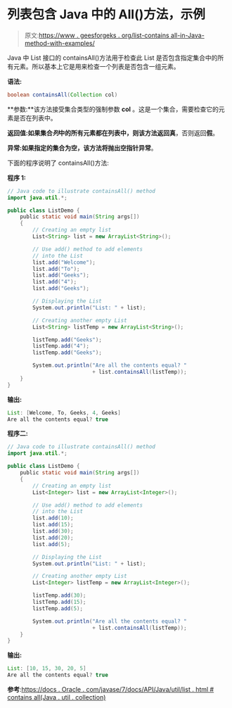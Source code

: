 # 列表包含 Java 中的 All()方法，示例

> 原文:[https://www . geesforgeks . org/list-contains all-in-Java-method-with-examples/](https://www.geeksforgeeks.org/list-containsall-method-in-java-with-examples/)

Java 中 List 接口的 containsAll()方法用于检查此 List 是否包含指定集合中的所有元素。所以基本上它是用来检查一个列表是否包含一组元素。

**语法:**

```java
boolean containsAll(Collection col)
```

**参数:**该方法接受集合类型的强制参数 **col** 。这是一个集合，需要检查它的元素是否在列表中。

**返回值:**如果集合*列*中的所有元素都在列表中，则该方法返回**真**，否则返回**假**。

**异常:**如果指定的集合为空，该方法将抛出**空指针异常**。

下面的程序说明了 containsAll()方法:

**程序 1:**

```java
// Java code to illustrate containsAll() method
import java.util.*;

public class ListDemo {
    public static void main(String args[])
    {
        // Creating an empty list
        List<String> list = new ArrayList<String>();

        // Use add() method to add elements
        // into the List
        list.add("Welcome");
        list.add("To");
        list.add("Geeks");
        list.add("4");
        list.add("Geeks");

        // Displaying the List
        System.out.println("List: " + list);

        // Creating another empty List
        List<String> listTemp = new ArrayList<String>();

        listTemp.add("Geeks");
        listTemp.add("4");
        listTemp.add("Geeks");

        System.out.println("Are all the contents equal? "
                           + list.containsAll(listTemp));
    }
}
```

**输出:**

```java
List: [Welcome, To, Geeks, 4, Geeks]
Are all the contents equal? true

```

**程序二:**

```java
// Java code to illustrate containsAll() method
import java.util.*;

public class ListDemo {
    public static void main(String args[])
    {
        // Creating an empty list
        List<Integer> list = new ArrayList<Integer>();

        // Use add() method to add elements
        // into the List
        list.add(10);
        list.add(15);
        list.add(30);
        list.add(20);
        list.add(5);

        // Displaying the List
        System.out.println("List: " + list);

        // Creating another empty List
        List<Integer> listTemp = new ArrayList<Integer>();

        listTemp.add(30);
        listTemp.add(15);
        listTemp.add(5);

        System.out.println("Are all the contents equal? "
                           + list.containsAll(listTemp));
    }
}
```

**输出:**

```java
List: [10, 15, 30, 20, 5]
Are all the contents equal? true

```

**参考**:[https://docs . Oracle . com/javase/7/docs/API/Java/util/list . html # contains all(Java . util . collection)](https://docs.oracle.com/javase/7/docs/api/java/util/List.html#containsAll(java.util.Collection))